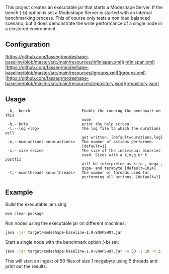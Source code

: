 This project creates an executable jar that starts a Modeshape Server. If the bench (-b) option is set a Modeshape Server is started with an internal benchmarking process.
This of course only tests a non load balanced scenario, but it does demonstrate the write performance of a single node in a clustered environment.

Configuration
---
[https://github.com/fasseg/modeshape-baseline/blob/master/src/main/resources/infinispan.xml](infinispan.xml)
[https://github.com/fasseg/modeshape-baseline/blob/master/src/main/resources/jgroups.xml](jgroups.xml)
[https://github.com/fasseg/modeshape-baseline/blob/master/src/main/resources/repository.json](repository.json)

Usage
---
```
 -b,--bench                       Enable the running the benchmark on this
                                  node
 -h,--help                        print the help screen
 -l,--log <log>                   The log file to which the durations will
                                  get written. [default=durations.log]
 -n,--num-actions <num-actions>   The number of actions performed.
                                  [default=1]
 -s,--size <size>                 The size of the individual binaries
                                  used. Sizes with a k,m,g or t postfix
                                  will be interpreted as kilo-, mega-,
                                  giga- and terabyte [default=1024]
 -t,--num-threads <num-threads>   The number of threads used for
                                  performing all actions. [default=1]
```
Example
---

Build the executable jar using

```bash
mvn clean package
```

Run nodes using the executable jar on different machines:

```bash
java -jar target/modeshape-baseline-1.0-SNAPSHOT.jar
```

Start a single node with the benchmark option (-b) set:

```bash
java -jar target/modeshape-baseline-1.0-SNAPSHOT.jar -n 50 -s 1m -t 5 -b
```

This will start an ingest of 50 files of size 1 megabyte using 5 threads and print out the results.

